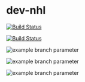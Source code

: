 # dev-nhl

[![Build Status](https://dev.azure.com/vujo3/nhl/_apis/build/status/Qutianer.dev-sch%20(1)?branchName=main)](https://dev.azure.com/vujo3/nhl/_build/latest?definitionId=4&branchName=main)

[![Build Status](https://dev.azure.com/vujo3/nhl/_apis/build/status/Qutianer.dev-sch?branchName=dev)](https://dev.azure.com/vujo3/nhl/_build/latest?definitionId=3&branchName=dev)

![example branch parameter](https://github.com/Qutianer/dev-sch/actions/workflows/main.yml/badge.svg)

![example branch parameter](https://github.com/Qutianer/dev-sch/actions/workflows/main.yml/badge.svg?branch=main)

![example branch parameter](https://github.com/Qutianer/dev-sch/actions/workflows/main.yml/badge.svg?branch=dev)


